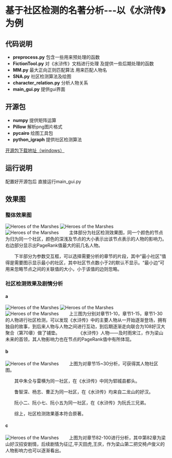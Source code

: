 # 基于社区检测的名著分析---以《水浒传》为例


## 代码说明
- **preprocess.py**  包含一些用来预处理的函数
- **FictionTool.py** 对《水浒传》文档进行处理 及提供一些后期处理的函数
- **MM.py**  最大正向正则匹配算法 用来匹配人物名
- **SNA.py**  社区检测算法及绘图
- **character_relation.py**  分析人物关系
- **main_gui.py**  提供gui界面

## 开源包
- **numpy**  提供矩阵运算
- **Pillow**  解析png图片格式
- **pycairo**  绘图工具包
- **python_igraph**  提供社区检测算法

[开源包下载地址（windows）][1]

## 运行说明
配置好开源包后 直接运行main_gui.py

## 效果图
### 整体效果图
   ![Heroes of the Marshes][2]
   ![Heroes of the Marshes][3]
   ![Heroes of the Marshes][4]
　　主体部分为社区检测效果图，同一个颜色的节点为归为同一个社区，颜色的深浅及节点的大小表示出该节点表示的人物的影响力。
右边部分显示出PageRank值最大的前几名人物。

　　下半部分为参数交互框，可以选择需要分析的章节的片段，其中“最小社区”值得是需要图示显示最小的社区，其中社区节点数小于2的默认不显示。“最小边”可用来忽略节点之间的关联值的大小，小于该值的边则忽略。

### 社区检测效果及剧情分析
#### a
   ![Heroes of the Marshes][5]
   ![Heroes of the Marshes][6]
   ![Heroes of the Marshes][7]
　　上三图为分别对章节1-10，章节1-15，章节1-30的人物进行社区检测，可以发现《水浒传》中的主要人物从一开始逐渐登场，拥有独自的故事，到后来人物与人物之间进行互动，到后期逐渐走向联合为108好汉大聚合（第70章）做了铺垫。
　　
　　《水浒传》人物——及时雨宋江，作为梁山未来的首领，其人物影响力也在节点的PageRank值中有所体现。
#### b
   ![Heroes of the Marshes][8]
　　上图为对章节15~30分析，可获得其人物社区图。
  
　　其中朱仝与雷横为同一社区，在《水浒传》中同为郓城县都头。

　　鲁智深、杨志、曹正为同一社区，在《水浒传》均来自二龙山的好汉。

　　阮小二、阮小七、阮小五为同一社区，在《水浒传》为阮氏三兄弟。

　　综上，社区检测效果基本符合原著。
#### c	
   ![Heroes of the Marshes][9]
　　上图为对章节82-100进行分析，其中第82章为梁山好汉招安剧情，后续剧情为征辽,平灭田虎,王庆，作为梁山第二把交椅卢俊义的人物影响力也可以逐渐看出。




  [1]: http://www.lfd.uci.edu/gohlke/pythonlibs
  [2]: http://oevwfwaro.bkt.clouddn.com/Heroes%20of%20the%20Marshes%20%281%29.jpg
  [3]: http://oevwfwaro.bkt.clouddn.com/Heroes%20of%20the%20Marshes%20%282%29.jpg
  [4]: http://oevwfwaro.bkt.clouddn.com/Heroes%20of%20the%20Marshes%20%283%29.jpg
  [5]: http://oevwfwaro.bkt.clouddn.com/Heroes%20of%20the%20Marshes%20%284%29.jpg
  [6]: http://oevwfwaro.bkt.clouddn.com/Heroes%20of%20the%20Marshes%20%285%29.jpg
  [7]: http://oevwfwaro.bkt.clouddn.com/Heroes%20of%20the%20Marshes%20%286%29.jpg
  [8]: http://oevwfwaro.bkt.clouddn.com/Heroes%20of%20the%20Marshes%20%287%29.jpg
  [9]: http://oevwfwaro.bkt.clouddn.com/Heroes%20of%20the%20Marshes%20%288%29.jpg
